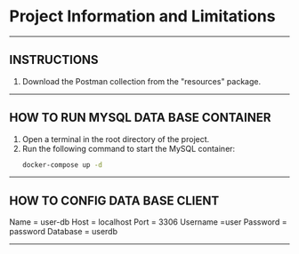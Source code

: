 # Project Information and Limitations

--------------------------------------------------------------------------------------------------
## INSTRUCTIONS

1. Download the Postman collection from the "resources" package.


--------------------------------------------------------------------------------------------------

## HOW TO RUN MYSQL DATA BASE CONTAINER

1. Open a terminal in the root directory of the project.
2. Run the following command to start the MySQL container:
   ```bash
   docker-compose up -d

--------------------------------------------------------------------------------------------------

## HOW TO CONFIG DATA BASE CLIENT

Name = user-db
Host = localhost
Port = 3306
Username =user
Password = password
Database = userdb


--------------------------------------------------------------------------------------------------
